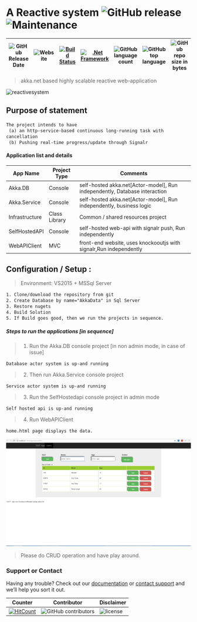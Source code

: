 # A Reactive system ![GitHub release](https://img.shields.io/github/release/ajeetx/ko.signalr.selfhost.akka.svg?style=for-the-badge)![Maintenance](https://img.shields.io/maintenance/yes/2021.svg?style=for-the-badge)

| ![GitHub Release Date](https://img.shields.io/github/release-date/ajeetx/ko.signalr.selfhost.akka.svg?style=plastic) | ![Website](https://img.shields.io/website-stable-offline-green-red/http/ajeetx.github.io/ko.signalr.selfhost.akka.svg?label=status&style=plastic)|[![Build Status](https://travis-ci.org/AJEETX/ko.signalr.selfhost.akka.png?branch=master&style=for-the-badge)](https://travis-ci.org/AJEETX/ko.signalr.selfhost.akka)|[![.Net Framework](https://img.shields.io/badge/DotNet-4.5.2-blue.svg?style=plastic)](https://www.microsoft.com/en-au/download/details.aspx?id=42642) | ![GitHub language count](https://img.shields.io/github/languages/count/ajeetx/ko.signalr.selfhost.akka.svg?style=plastic)| ![GitHub top language](https://img.shields.io/github/languages/top/ajeetx/ko.signalr.selfhost.akka.svg) |![GitHub repo size in bytes](https://img.shields.io/github/repo-size/ajeetx/ko.signalr.selfhost.akka.svg) 
| ---          | ---        | ---      | ---       | --- | --- | --- |

>  akka.net based highly scalable reactive web-application


<img width="1469" alt="reactivesystem" src="https://user-images.githubusercontent.com/16511837/30899573-bfa516e0-a3a3-11e7-9783-1cfd3a4934fd.png">

## Purpose of statement
```
The project intends to have 
 (a) an http-service-based continuous long-running task with cancellation
 (b) Pushing real-time progress/update through Signalr
```

#### Application list and details

| App Name| Project Type | Comments|
| --- | --- | --- |
| Akka.DB| Console |self-hosted akka.net[Actor-model], Run independently, Database interaction|
| Akka.Service | Console  | self-hosted akka.net[Actor-model], Run independently, business logic|
| Infrastructure| Class Library |Common / shared resources project|
| SelfHostedAPI | Console  | self-hosted web-api with signalr push, Run independently|
| WebAPIClient | MVC  | front-end website, uses knockooutjs with signalr,Run independently |


 ## Configuration / Setup :
 > Environment:  VS2015 + MSSql Server
```
1. Clone/download the repository from git
2. Create Database by name="AkkaData" in Sql Server
3. Restore nugets
4. Build Solution
5. If Build goes good, then we run the projects in sequence.
```

##### Steps to run the applications  [in sequence]
> 1. Run the Akka.DB console project [in non admin mode, in case of issue]

	Database actor system is up-and running

> 2. Then run Akka.Service console project

	Service actor system is up-and running

> 3. Run the SelfHostedapi console project in admin mode

	Self hosted api is up-and running

> 4. Run WebAPIClient

	home.html page displays the data.

![Alt text](/page.png?raw=true "Home page")
	
	
  > Please do CRUD operation and have play around.

### Support or Contact

Having any trouble? Check out our [documentation](https://github.com/AJEETX/ko.signalr.selfhost.akka/edit/master/README.md) or [contact support](mailto:ajeetkumar@email.com) and we’ll help you sort it out.

|  Counter    | Contributor | Disclaimer
| ---  | --- | --- |
| [![HitCount](http://hits.dwyl.io/ajeetx//ko.signalr.selfhost.akka/projects/1.svg)](http://hits.dwyl.io/ajeetx//ko.signalr.selfhost.akka/projects/1)| ![GitHub contributors](https://img.shields.io/github/contributors/ajeetx/ko.signalr.selfhost.akka.svg?style=plastic)|![license](https://img.shields.io/github/license/ajeetx/ko.signalr.selfhost.akka.svg?style=plastic)
